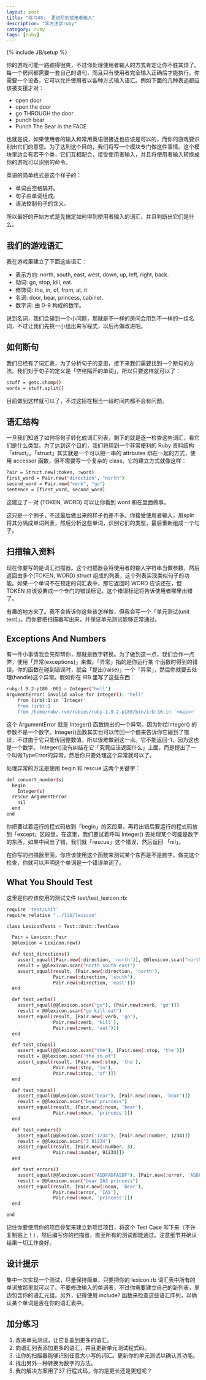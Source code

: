 ```yaml
---
layout: post
title: "练习48:  更进阶的使用者输入" 
description: "笨方法学ruby"
category: ruby
tags: [ruby]
---
```

{% include JB/setup %}

你的游戏可能一路跑得很爽，不过你处理使用者输入的方式肯定让你不胜其烦了。每一个房间都需要一套自己的语句，而且只有使用者完全输入正确后才能执行。你需要一个设备，它可以允许使用者以各种方式输入语汇。例如下面的几种表述都应该被支援才对：

* open door 
* open the door 
* go THROUGH the door 
* punch bear 
* Punch The Bear in the FACE 

也就是说，如果使用者的输入和常用英语很接近也应该是可以的，而你的游戏要识别出它们的意思。为了达到这个目的，我们将写一个模块专门做这件事情。这个模块里边会有若干个类，它们互相配合，接受使用者输入，并且将使用者输入转换成你的游戏可以识别的命令。

英语的简单格式是这个样子的：

* 单词由空格隔开。 
* 句子由单词组成。 
* 语法控制句子的含义。 

所以最好的开始方式是先搞定如何得到使用者输入的词汇，并且判断出它们是什么。

我们的游戏语汇
---------------

我在游戏里建立了下面这些语汇：

* 表示方向: north, south, east, west, down, up, left, right, back. 
* 动词: go, stop, kill, eat. 
* 修饰词: the, in, of, from, at, it 
* 名词: door, bear, princess, cabinet. 
* 数字词: 由 0-9 构成的数字。 

说到名词，我们会碰到一个小问题，那就是不一样的房间会用到不一样的一组名词，不过让我们先挑一小组出来写程式，以后再做改进吧。

如何断句
--------

我们已经有了词汇表，为了分析句子的意思，接下来我们需要找到一个断句的方法。我们对于句子的定义是「空格隔开的单词」，所以只要这样就可以了：

```sh
stuff = gets.chomp()
words = stuff.split()
```

目前做到这样就可以了，不过这招在相当一段时间内都不会有问题。

语汇结构
--------

一旦我们知道了如何将句子转化成词汇列表，剩下的就是逐一检查这些词汇，看它们是什么类型。为了达到这个目的，我们将用到一个非常便利的 Ruby 资料结构「struct」。「struct」其实就是一个可以把一串的 attrbutes 绑在一起的方式，使用 accessor 函数，但不需要写一个复杂的 class。它的建立方式就像这样：

```sh
Pair = Struct.new(:token, :word)
first_word = Pair.new("direction", "north")
second_word = Pair.new("verb", "go")
sentence = [first_word, second_word]
```

这建立了一对 (TOKEN, WORD) 可以让你看到 word 和在里面做事。

这只是一个例子，不过最后做出来的样子也差不多。你接受使用者输入，用split 将其分隔成单词列表，然后分析这些单词，识别它们的类型，最后重新组成一个句子。

扫描输入资料
-------------

现在你要写的是词汇扫描器。这个扫描器会将使用者的输入字符串当做参数，然后返回由多个(TOKEN, WORD) struct 组成的列表，这个列表实现类似句子的功能。如果一个单词不在预定的词汇表中，那它返回时 WORD 应该还在，但TOKEN 应该设置成一个专门的错误标记。这个错误标记将告诉使用者哪里出错了。

有趣的地方来了。我不会告诉你这些该怎样做，但我会写一个「单元测试(unit test)」，而你要把扫描器写出来，并保证单元测试能够正常通过。

Exceptions And Numbers
-------------------------

有一件小事情我会先帮帮你，那就是数字转换。为了做到这一点，我们会作一点弊，使用「异常(exceptions)」来做。「异常」指的是你运行某 个函数时得到的错误。你的函数在碰到错误时，就会「提出(raise)」一个「异常」，然后你就要去处理(handle)这个异常。假如你在 IRB 里写了这些东西：

```sh
ruby-1.9.2-p180 :001 > Integer("hell")
ArgumentError: invalid value for Integer(): "hell"
    from (irb):1:in `Integer'
    from (irb):1
    from /home/rob/.rvm/rubies/ruby-1.9.2-p180/bin/irb:16:in `<main>'
```

这个 ArgumentError 就是 Integer() 函数抛出的一个异常。因为你给Integer() 的参数不是一个数字。Integer()函数其实也可以传回一个值来告诉你它碰到了错误，不过由于它只能传回整数值，所以很难做到这一点。它不能返回-1，因为这也是一个数字。 Integer()没有纠结在它「究竟应该返回什么」上面，而是提出了一个叫做TypeError的异常，然后你只要处理这个异常就可以了。

处理异常的方法是使用 begin 和 rescue 这两个关键字：

```sh
def convert_number(s)
  begin
    Integer(s)
  rescue ArgumentError
    nil
  end
end
```

你把要试着运行的程式码放到「begin」的区段里，再将出错后要运行的程式码放到「except」区段里。在这里，我们要试着呼叫 Integer() 去处理某个可能是数字的东西，如果中间出了错，我们就「rescue」这个错误，然后返回 「nil」。

在你写的扫描器里面，你应该使用这个函数来测试某个东西是不是数字。做完这个检查，你就可以声明这个单词是一个错误单词了。

What You Should Test
---------------------

这里是你应该使用的测试文件 test/test_lexicon.rb:

```sh
require 'test/unit'
require_relative "../lib/lexicon"

class LexiconTests < Test::Unit::TestCase

  Pair = Lexicon::Pair
  @@lexicon = Lexicon.new()

  def test_directions()
    assert_equal([Pair.new(:direction, 'north')], @@lexicon.scan("north"))
    result = @@lexicon.scan("north south east")
    assert_equal(result, [Pair.new(:direction, 'north'),
                 Pair.new(:direction, 'south'),
                 Pair.new(:direction, 'east')])
  end

  def test_verbs()
    assert_equal(@@lexicon.scan("go"), [Pair.new(:verb, 'go')])
    result = @@lexicon.scan("go kill eat")
    assert_equal(result, [Pair.new(:verb, 'go'),
                 Pair.new(:verb, 'kill'),
                 Pair.new(:verb, 'eat')])
  end

  def test_stops()
    assert_equal(@@lexicon.scan("the"), [Pair.new(:stop, 'the')])
    result = @@lexicon.scan("the in of")
    assert_equal(result, [Pair.new(:stop, 'the'),
                 Pair.new(:stop, 'in'),
                 Pair.new(:stop, 'of')])
  end

  def test_nouns()
    assert_equal(@@lexicon.scan("bear"), [Pair.new(:noun, 'bear')])
    result = @@lexicon.scan("bear princess")
    assert_equal(result, [Pair.new(:noun, 'bear'),
                 Pair.new(:noun, 'princess')])
  end

  def test_numbers()
    assert_equal(@@lexicon.scan("1234"), [Pair.new(:number, 1234)])
    result = @@lexicon.scan("3 91234")
    assert_equal(result, [Pair.new(:number, 3),
                 Pair.new(:number, 91234)])
  end

  def test_errors()
    assert_equal(@@lexicon.scan("ASDFADFASDF"), [Pair.new(:error, 'ASDFADFASDF')])
    result = @@lexicon.scan("bear IAS princess")
    assert_equal(result, [Pair.new(:noun, 'bear'),
                 Pair.new(:error, 'IAS'),
                 Pair.new(:noun, 'princess')])
  end

end
```

记住你要使用你的项目骨架来建立新项目项目，将这个 Test Case 写下来（不许复制贴上！），然后编写你的扫描器，直至所有的测试都能通过。注意细节并确认结果一切工作良好。

设计提示
----------

集中一次实现一个测试，尽量保持简单，只要把你的 lexicon.rb 词汇表中所有的单词放那里就可以了。不要修改输入的单词表，不过你需要建立自己的新列表，里边包含你的语汇元组。另外，记得使用 include? 函数来检查这些语汇阵列，以确认某个单词是否在你的语汇表中。

加分练习
--------

1. 改进单元测试，让它复盖到更多的语汇。 
2. 向语汇列表添加更多的语汇，并且更新单元测试程式码。 
3. 让你的扫描器能够识别任意大小写的词汇。更新你的单元测试以确认其功能。 
4. 找出另外一种转换为数字的方法。 
5. 我的解决方案用了37 行程式码，你的是更长还是更短呢？ 

